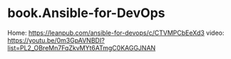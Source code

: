 # book.Ansible-for-DevOps
Home: https://leanpub.com/ansible-for-devops/c/CTVMPCbEeXd3 video: https://youtu.be/0m3GpAVNBDI?list=PL2_OBreMn7FqZkvMYt6ATmgC0KAGGJNAN

